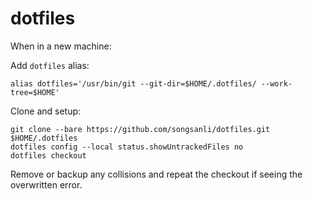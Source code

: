 # dotfiles

When in a new machine:

Add `dotfiles` alias:

```
alias dotfiles='/usr/bin/git --git-dir=$HOME/.dotfiles/ --work-tree=$HOME'
```

Clone and setup:

```
git clone --bare https://github.com/songsanli/dotfiles.git $HOME/.dotfiles
dotfiles config --local status.showUntrackedFiles no
dotfiles checkout
```

Remove or backup any collisions and repeat the checkout if seeing the overwritten error.
